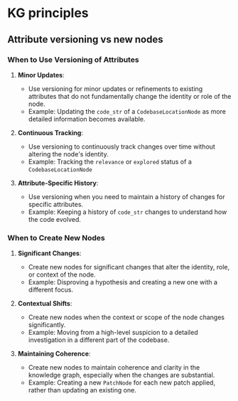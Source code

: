 # KG principles

## Attribute versioning vs new nodes

### When to Use Versioning of Attributes

1. **Minor Updates**:
    - Use versioning for minor updates or refinements to existing attributes that do not fundamentally change the identity or role of the node.
    - Example: Updating the `code_str` of a `CodebaseLocationNode` as more detailed information becomes available.

2. **Continuous Tracking**:
    - Use versioning to continuously track changes over time without altering the node's identity.
    - Example: Tracking the `relevance` or `explored` status of a `CodebaseLocationNode`
    
3. **Attribute-Specific History**:
    - Use versioning when you need to maintain a history of changes for specific attributes.
    - Example: Keeping a history of `code_str` changes to understand how the code evolved.

### When to Create New Nodes

1. **Significant Changes**:
    - Create new nodes for significant changes that alter the identity, role, or context of the node.
    - Example: Disproving a hypothesis and creating a new one with a different focus.

2. **Contextual Shifts**:
    - Create new nodes when the context or scope of the node changes significantly.
    - Example: Moving from a high-level suspicion to a detailed investigation in a different part of the codebase.

3. **Maintaining Coherence**:
    - Create new nodes to maintain coherence and clarity in the knowledge graph, especially when the changes are substantial.
    - Example: Creating a new `PatchNode` for each new patch applied, rather than updating an existing one.
